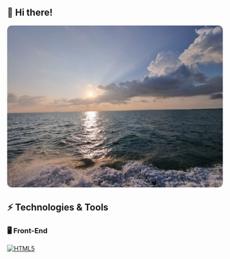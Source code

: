 ## 👋 Hi there!

<!-- تصویر پروفایل -->
<img src="photo_2025-10-13_21-35-23.jpg" alt="My Photo" width="700" style="border-radius:10px;">

## ⚡️ Technologies & Tools

### 🖥️ Front-End  
[![HTML5](https://img.shields.io/badge/HTML5-E34F26?logo=html5&logoColor=white&style=flat-square)](https://developer.mozilla.org/en-US/docs/Web/HTML)

